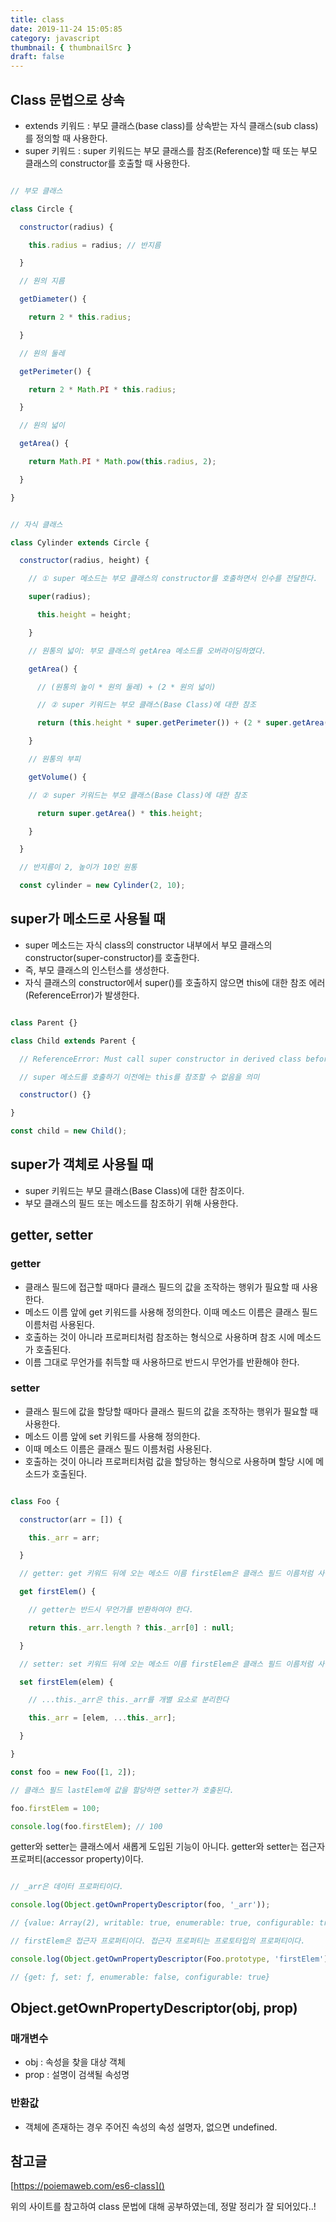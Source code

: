 ```yaml
---
title: class
date: 2019-11-24 15:05:85
category: javascript
thumbnail: { thumbnailSrc }
draft: false
---
```

## Class 문법으로 상속
- extends 키워드 : 부모 클래스(base class)를 상속받는 자식 클래스(sub class)를 정의할 때 사용한다.
- super 키워드 : super 키워드는 부모 클래스를 참조(Reference)할 때 또는 부모 클래스의 constructor를 호출할 때 사용한다.

```js

// 부모 클래스

class Circle {

  constructor(radius) {

    this.radius = radius; // 반지름

  }

  // 원의 지름

  getDiameter() {

    return 2 * this.radius;

  }

  // 원의 둘레

  getPerimeter() {

    return 2 * Math.PI * this.radius;

  }

  // 원의 넓이

  getArea() {

    return Math.PI * Math.pow(this.radius, 2);

  }

}

```

```js

// 자식 클래스

class Cylinder extends Circle {

  constructor(radius, height) {

    // ① super 메소드는 부모 클래스의 constructor를 호출하면서 인수를 전달한다.

    super(radius);

      this.height = height;

    }

    // 원통의 넓이: 부모 클래스의 getArea 메소드를 오버라이딩하였다.

    getArea() {

      // (원통의 높이 * 원의 둘레) + (2 * 원의 넓이)

      // ② super 키워드는 부모 클래스(Base Class)에 대한 참조

      return (this.height * super.getPerimeter()) + (2 * super.getArea());

    }

    // 원통의 부피

    getVolume() {

    // ② super 키워드는 부모 클래스(Base Class)에 대한 참조

      return super.getArea() * this.height;

    }

  }

  // 반지름이 2, 높이가 10인 원통

  const cylinder = new Cylinder(2, 10);

```

## super가 메소드로 사용될 때
- super 메소드는 자식 class의 constructor 내부에서 부모 클래스의 constructor(super-constructor)를 호출한다.
- 즉, 부모 클래스의 인스턴스를 생성한다.
- 자식 클래스의 constructor에서 super()를 호출하지 않으면 this에 대한 참조 에러(ReferenceError)가 발생한다.

```js

class Parent {}

class Child extends Parent {

  // ReferenceError: Must call super constructor in derived class before accessing 'this' or returning from derived constructor

  // super 메소드를 호출하기 이전에는 this를 참조할 수 없음을 의미

  constructor() {}

}

const child = new Child();

```

## super가 객체로 사용될 때
- super 키워드는 부모 클래스(Base Class)에 대한 참조이다.
- 부모 클래스의 필드 또는 메소드를 참조하기 위해 사용한다.

## getter, setter
### getter
  - 클래스 필드에 접근할 때마다 클래스 필드의 값을 조작하는 행위가 필요할 때 사용한다.
  - 메소드 이름 앞에 get 키워드를 사용해 정의한다. 이때 메소드 이름은 클래스 필드 이름처럼 사용된다.
  - 호출하는 것이 아니라 프로퍼티처럼 참조하는 형식으로 사용하며 참조 시에 메소드가 호출된다.
  - 이름 그대로 무언가를 취득할 때 사용하므로 반드시 무언가를 반환해야 한다.

### setter
  - 클래스 필드에 값을 할당할 때마다 클래스 필드의 값을 조작하는 행위가 필요할 때 사용한다.
  - 메소드 이름 앞에 set 키워드를 사용해 정의한다.
  - 이때 메소드 이름은 클래스 필드 이름처럼 사용된다.
  - 호출하는 것이 아니라 프로퍼티처럼 값을 할당하는 형식으로 사용하며 할당 시에 메소드가 호출된다.

```js

class Foo {

  constructor(arr = []) {

    this._arr = arr;

  }

  // getter: get 키워드 뒤에 오는 메소드 이름 firstElem은 클래스 필드 이름처럼 사용된다.

  get firstElem() {

    // getter는 반드시 무언가를 반환하여야 한다.

    return this._arr.length ? this._arr[0] : null;

  }

  // setter: set 키워드 뒤에 오는 메소드 이름 firstElem은 클래스 필드 이름처럼 사용된다.

  set firstElem(elem) {

    // ...this._arr은 this._arr를 개별 요소로 분리한다

    this._arr = [elem, ...this._arr];

  }

}

const foo = new Foo([1, 2]);

// 클래스 필드 lastElem에 값을 할당하면 setter가 호출된다.

foo.firstElem = 100;

console.log(foo.firstElem); // 100

```

getter와 setter는 클래스에서 새롭게 도입된 기능이 아니다. getter와 setter는 접근자 프로퍼티(accessor property)이다.

```js

// _arr은 데이터 프로퍼티이다.

console.log(Object.getOwnPropertyDescriptor(foo, '_arr'));

// {value: Array(2), writable: true, enumerable: true, configurable: true}

// firstElem은 접근자 프로퍼티이다. 접근자 프로퍼티는 프로토타입의 프로퍼티이다.

console.log(Object.getOwnPropertyDescriptor(Foo.prototype, 'firstElem'));

// {get: ƒ, set: ƒ, enumerable: false, configurable: true}

```

## Object.getOwnPropertyDescriptor(obj, prop)
### 매개변수
- obj : 속성을 찾을 대상 객체
- prop : 설명이 검색될 속성명

### 반환값
- 객체에 존재하는 경우 주어진 속성의 속성 설명자, 없으면 undefined.

## 참고글
[https://poiemaweb.com/es6-class]()

위의 사이트를 참고하여 class 문법에 대해 공부하였는데, 정말 정리가 잘 되어있다..!